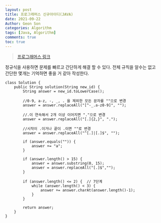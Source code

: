 ```yaml
---
layout: post
title: 프로그래머스 신규아이디(JAVA)
date: 2021-09-22
Author: Geon Son
categories: Algorithm
tags: [Java, Algorithm]
comments: true
toc: true
---
```


> [프로그래머스 링크](https://programmers.co.kr/learn/courses/30/lessons/72410)



정규식을 사용하면 문제를 빠르고 간단하게 해결 할 수 있다.
전체 규칙을 알수는 없고 간단한 몇개는 기억하면 좋을 거 같아 작성한다.

```
class Solution {
    public String solution(String new_id) {
        String answer = new_id.toLowerCase();

        //0-9, a-z, -, _, . 을 제외한 모든 문자를 ""으로 변경
        answer = answer.replaceAll("[^-_.a-z0-9]", "");

        //.이 연속해서 2개 이상 이어지면 "."으로 변경
        answer = answer.replaceAll("[.]{2,}", ".");

        //시작이 .이거나 끝이 .이면 ""로 변경
        answer = answer.replaceAll("^[.]|[.]$", "");    

        if (answer.equals("")) {   
            answer += "a";
        }

        if (answer.length() > 15) {   
            answer = answer.substring(0, 15);
            answer = answer.replaceAll("[.]$","");
        }

        if (answer.length() <= 2) {  // 7단계
            while (answer.length() < 3) {
                answer += answer.charAt(answer.length()-1);
            }
        }

        return answer;
    }
}
```
